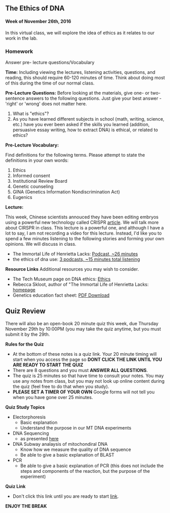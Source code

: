 ## The Ethics of DNA

#### Week of November 26th, 2016

In this virtual class, we will explore the idea of ethics as it relates to our work in the lab. 

### Homework
Answer pre- lecture questions/Vocabulary 

**Time:** Including viewing the lectures, listening activities, questions, and reading, this should require 60-120 minutes of time. Think about doing most of this during the time of our normal class. 


**Pre-Lecture Questions:**
Before looking at the materials, give one- or two-sentence answers to the following questions. Just give your best answer - 'right' or 'wrong' does not matter here. 

1. What is "ethics"?
2. As you have learned different subjects in school (math, writing, science, etc.) have you ever been asked if the skills you learned (addition, persuasive essay writing, how to extract DNA) is ethical, or related to ethics?

**Pre-Lecture Vocabulary:**

Find definitions for the following terms. Please attempt to state the definitions in your own words:

1. Ethics
2. Informed consent
3. Institutional Review Board
4. Genetic counseling
5. GINA (Genetics Information Nondiscrimination Act)
6. Eugenics

**Lecture:**

This week, Chinese scientists annouced they have been editing embryos using a powerful new technology called CRISPR [article](https://www.engadget.com/2018/11/26/chinese-crispr-edited-babies/). We will talk more about CIRSPR in class. 
This lecture is a powerful one, and although I have a lot to say, I am not recording a video for this lecture. Instead, I'd like you to spend a few minutes listening to the following stories and forming your own opinions. We will discuss in class. 

- The Immortal Life of Henrietta Lacks: [Podcast, ~26 minutes](http://www.radiolab.org/story/91716-henriettas-tumor/)
- the ethics of dna use: [3 podcasts, ~15 minutes total listening](http://www.npr.org/series/17128722/the-ethics-of-dna-use)


**Resource Links**
Additional resources you may wish to consider. 

- The Tech Museum page on DNA ethics: [Ethics](http://genetics.thetech.org/about-genetics/ethics)
- Rebecca Skloot, author of "The Immortal Life of Henrietta Lacks: [homepage](http://rebeccaskloot.com/)
- Genetics education fact sheet: [PDF Download](http://www.genetics.edu.au/Publications-and-Resources/Genetics-Fact-Sheets/FactSheetELSI)


## Quiz Review

There will also be an open-book 20 minute quiz this week, due Thursday November 29th by 10:00PM (you may take the quiz anytime, but you must submit it by the 29th. 

**Rules for the Quiz**

- At the bottom of these notes is a quiz link. Your 20 minute timing will start when you access the page so **DONT CLICK THE LINK UNTIL YOU ARE READY TO START THE QUIZ**
- There are 8 questions and you must **ANSWER ALL QUESTIONS**. 
- The quiz is 25 minutes so that have time to consult your notes. You may use any notes from class, but you may not look up online content during the quiz (feel free to do that when you study). 
- **PLEASE SET A TIMER OF YOUR OWN** Google forms will not tell you when you have gone over 25 minutes. 

**Quiz Study Topics**

- Electorphoresis 
  - Basic explanation 
  - Understand the purpose in our MT DNA experiments
- DNA Sequencing 
  - as presented [here](https://www.dnalc.org/resources/animations/cycseq.html)
- DNA Subway analaysis of mitochondiral DNA
  - Know how we measure the quality of DNA sequence
  - Be able to give a basic explanation of BLAST
- PCR
  - Be able to give a basic explanation of PCR (this does not include the steps and components of the reaction, but the purpose of the experiment)

**Quiz Link**

- Don't click this link until you are ready to start [link](https://goo.gl/forms/XHfsKTLpvDCWjVfD2). 


**ENJOY THE BREAK**